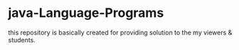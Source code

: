 # java-Language-Programs

this repository is basically created for providing 
solution to the my viewers & students.
